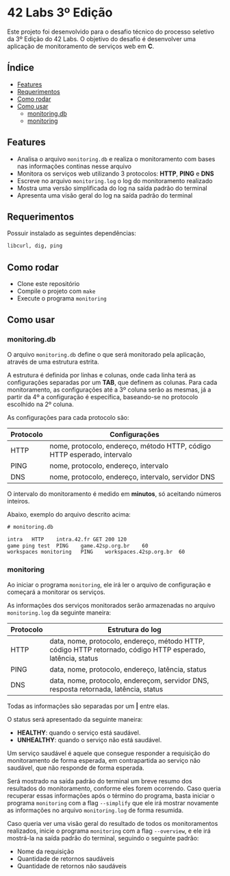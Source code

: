 # 42 Labs 3º Edição
Este projeto foi desenvolvido para o desafio técnico do processo seletivo da 3º
Edição do 42 Labs. O objetivo do desafio é desenvolver uma aplicação de
monitoramento de serviços web em **C**.

## Índice

- [Features](#features)
- [Requerimentos](#requerimentos)
- [Como rodar](#como-rodar)
- [Como usar](#como-usar)
	- [monitoring.db](#monitoringdb)
	- [monitoring](#monitoring)

## Features

- Analisa o arquivo `monitoring.db` e realiza o monitoramento com bases nas
informações continas nesse arquivo
- Monitora os serviços web utilizando 3 protocolos: **HTTP**, **PING** e **DNS**
- Escreve no arquivo `monitoring.log` o log do monitoramento realizado
- Mostra uma versão simplificada do log na saída padrão do terminal
- Apresenta uma visão geral do log na saída padrão do terminal

## Requerimentos

Possuir instalado as seguintes dependências:
```txt
libcurl, dig, ping
```

## Como rodar

- Clone este repositório
- Compile o projeto com `make`
- Execute o programa `monitoring`

## Como usar

### monitoring.db

O arquivo `monitoring.db` define o que será monitorado pela aplicação, através
de uma estrutura estrita.

A estrutura é definida por linhas e colunas, onde cada linha terá as
configurações separadas por um **TAB**, que definem as colunas. Para cada
monitoramento, as configurações até a 3º coluna serão as mesmas, já a partir da
4º a configuração é específica, baseando-se no protocolo escolhido na 2º coluna.

As configurações para cada protocolo são:

| Protocolo   | Configurações                                                           |
|-------------|-------------------------------------------------------------------------|
| HTTP        | nome, protocolo, endereço, método HTTP, código HTTP esperado, intervalo |
| PING        | nome, protocolo, endereço, intervalo                                    |
| DNS         | nome, protocolo, endereço, intervalo, servidor DNS                      |

O intervalo do monitoramento é medido em **minutos**, só aceitando números
inteiros.

Abaixo, exemplo do arquivo descrito acima:

```txt
# monitoring.db

intra	HTTP	intra.42.fr	GET	200	120
game ping test	PING	game.42sp.org.br	60
workspaces monitoring	PING	workspaces.42sp.org.br	60
```

### monitoring

Ao iniciar o programa `monitoring`, ele irá ler o arquivo de configuração e
começará a monitorar os serviços.

As informações dos serviços monitorados serão armazenadas no arquivo
`monitoring.log` da seguinte maneira:

| Protocolo   | Estrutura do log                                                                                            |
|-------------|-------------------------------------------------------------------------------------------------------------|
| HTTP        | data, nome, protocolo, endereço, método HTTP, código HTTP retornado, código HTTP esperado, latência, status |
| PING        | data, nome, protocolo, endereço, latência, status                                                           |
| DNS         | data, nome, protocolo, endereçom, servidor DNS, resposta retornada, latência, status                        |

Todas as informações são separadas por um **|** entre elas.

O status será apresentado da seguinte maneira:

- **HEALTHY**: quando o serviço está saudável.
- **UNHEALTHY**: quando o serviço não está saudável.

Um serviço saudável é aquele que consegue responder a requisição do
monitoramento de forma esperada, em contrapartida ao serviço não saudável, que
não responde de forma esperada.

Será mostrado na saída padrão do terminal um breve resumo dos resultados do
monitoramento, conforme eles forem ocorrendo. Caso queria recuperar essas
informações após o término do programa, basta iniciar o programa `monitoring`
com a flag `--simplify` que ele irá mostrar novamente as informações no arquivo
`monitoring.log` de forma resumida.

Caso queria ver uma visão geral do resultado de todos os monitoramentos
realizados, inicie o programa `monitoring` com a flag `--overview`, e ele irá
mostrá-la na saída padrão do terminal, seguindo o seguinte padrão:

- Nome da requisição
- Quantidade de retornos saudáveis
- Quantidade de retornos não saudáveis
